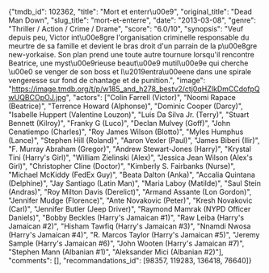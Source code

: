{"tmdb_id": 102362, "title": "Mort et enterr\u00e9", "original_title": "Dead Man Down", "slug_title": "mort-et-enterre", "date": "2013-03-08", "genre": "Thriller / Action / Crime / Drame", "score": "6.0/10", "synopsis": "Veuf depuis peu, Victor int\u00e8gre l'organisation criminelle responsable du meurtre de sa famille et devient le bras droit d'un parrain de la p\u00e8gre new-yorkaise. Son plan prend une toute autre tournure lorsqu'il rencontre Beatrice, une myst\u00e9rieuse beaut\u00e9 mutil\u00e9e qui cherche \u00e0 se venger de son boss et l\u2019entra\u00eene dans une spirale vengeresse sur fond de chantage et de punition.", "image": "https://image.tmdb.org/t/p/w185_and_h278_bestv2/ctj0qHZIkDmCCdofpQwUQBCOpOJ.jpg", "actors": ["Colin Farrell (Victor)", "Noomi Rapace (Beatrice)", "Terrence Howard (Alphonse)", "Dominic Cooper (Darcy)", "Isabelle Huppert (Valentine Louzon)", "Luis Da Silva Jr. (Terry)", "Stuart Bennett (Kilroy)", "Franky G (Luco)", "Declan Mulvey (Goff)", "John Cenatiempo (Charles)", "Roy James Wilson (Blotto)", "Myles Humphus (Lance)", "Stephen Hill (Roland)", "Aaron Vexler (Paul)", "James Biberi (Ilir)", "F. Murray Abraham (Gregor)", "Andrew Stewart-Jones (Harry)", "Krystal Tini (Harry's Girl)", "William Zielinski (Alex)", "Jessica Jean Wilson (Alex's Girl)", "Christopher Cline (Doctor)", "Kimberly S. Fairbanks (Nurse)", "Michael McKiddy (FedEx Guy)", "Beata Dalton (Anka)", "Accalia Quintana (Delphine)", "Jay Santiago (Latin Man)", "Maria Laboy (Matilde)", "Saul Stein (Andras)", "Roy Milton Davis (Derelict)", "Armand Assante (Lon Gordon)", "Jennifer Mudge (Florence)", "Ante Novakovic (Peter)", "Kresh Novakovic (Carl)", "Jennifer Butler (Jeep Driver)", "Raymond Mamrak (NYPD Officer Daniels)", "Bobby Beckles (Harry's Jamaican #1)", "Raw Leiba (Harry's Jamaican #2)", "Hisham Tawfiq (Harry's Jamaican #3)", "Nnamdi  Nwosa (Harry's Jamaican #4)", "R. Marcos Taylor (Harry's Jamaican #5)", "Jeremy Sample (Harry's Jamaican #6)", "John Wooten (Harry's Jamaican #7)", "Stephen Mann (Albanian #1)", "Aleksander Mici (Albanian #2)"], "comments": [], "recommandations_id": [98357, 119283, 136418, 76640]}